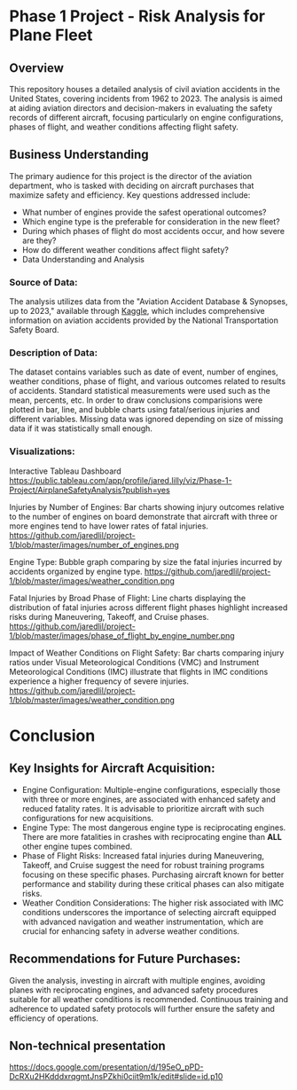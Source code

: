 # Phase 1 Project - Risk Analysis for Plane Fleet
## Overview
This repository houses a detailed analysis of civil aviation accidents in the United States, covering incidents from 1962 to 2023. The analysis is aimed at aiding aviation directors and decision-makers in evaluating the safety records of different aircraft, focusing particularly on engine configurations, phases of flight, and weather conditions affecting flight safety.

## Business Understanding
The primary audience for this project is the director of the aviation department, who is tasked with deciding on aircraft purchases that maximize safety and efficiency. Key questions addressed include:

- What number of engines provide the safest operational outcomes?
- Which engine type is the preferable for consideration in the new fleet?
- During which phases of flight do most accidents occur, and how severe are they?
- How do different weather conditions affect flight safety?
- Data Understanding and Analysis

### Source of Data: 
The analysis utilizes data from the "Aviation Accident Database & Synopses, up to 2023," available through [Kaggle](https://www.kaggle.com/datasets/khsamaha/aviation-accident-database-synopses), which includes comprehensive information on aviation accidents provided by the National Transportation Safety Board.

### Description of Data: 
The dataset contains variables such as date of event, number of engines, weather conditions, phase of flight, and various outcomes related to results of accidents. Standard statistical measurements were used such as the mean, percents, etc. In order to draw conclusions comparisions were plotted in bar, line, and bubble charts using fatal/serious injuries and different variables. Missing data was ignored depending on size of missing data if it was statistically small enough.

### Visualizations:
Interactive Tableau Dashboard
https://public.tableau.com/app/profile/jared.lilly/viz/Phase-1-Project/AirplaneSafetyAnalysis?publish=yes

Injuries by Number of Engines: Bar charts showing injury outcomes relative to the number of engines on board demonstrate that aircraft with three or more engines tend to have lower rates of fatal injuries.
https://github.com/jaredlil/project-1/blob/master/images/number_of_engines.png

Engine Type: Bubble graph comparing by size the fatal injuries incurred by accidents organized by engine type. 
https://github.com/jaredlil/project-1/blob/master/images/weather_condition.png

Fatal Injuries by Broad Phase of Flight: Line charts displaying the distribution of fatal injuries across different flight phases highlight increased risks during Maneuvering, Takeoff, and Cruise phases.
https://github.com/jaredlil/project-1/blob/master/images/phase_of_flight_by_engine_number.png

Impact of Weather Conditions on Flight Safety: Bar charts comparing injury ratios under Visual Meteorological Conditions (VMC) and Instrument Meteorological Conditions (IMC) illustrate that flights in IMC conditions experience a higher frequency of severe injuries.
https://github.com/jaredlil/project-1/blob/master/images/weather_condition.png

# Conclusion
## Key Insights for Aircraft Acquisition:

 * Engine Configuration: Multiple-engine configurations, especially those with three or more engines, are associated with enhanced safety and reduced fatality rates. It is advisable to prioritize aircraft with such configurations for new acquisitions.
 * Engine Type: The most dangerous engine type is reciprocating engines. There are more fatalities in crashes with reciprocating engine than **ALL** other engine tupes combined. 
 * Phase of Flight Risks: Increased fatal injuries during Maneuvering, Takeoff, and Cruise suggest the need for robust training programs focusing on these specific phases. Purchasing aircraft known for better performance and stability during these critical phases can also mitigate risks.
 * Weather Condition Considerations: The higher risk associated with IMC conditions underscores the importance of selecting aircraft equipped with advanced navigation and weather instrumentation, which are crucial for enhancing safety in adverse weather conditions.

## Recommendations for Future Purchases:

Given the analysis, investing in aircraft with multiple engines, avoiding planes with reciprocating engines, and advanced safety procedures suitable for all weather conditions is recommended. Continuous training and adherence to updated safety protocols will further ensure the safety and efficiency of operations.

## Non-technical presentation  
https://docs.google.com/presentation/d/195eO_pPD-DcRXu2HKdddxrqgmtJnsPZkhi0ciit9m1k/edit#slide=id.p10